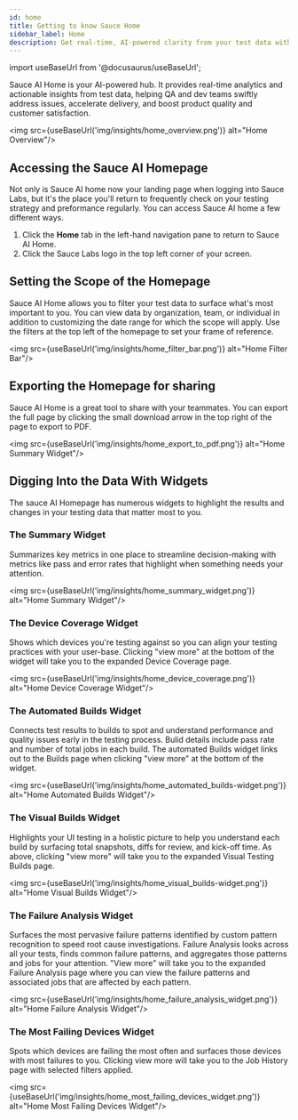 ```yaml
---
id: home
title: Getting to know Sauce Home
sidebar_label: Home
description: Get real-time, AI-powered clarity from your test data with data, analytics, and insights to drive your next action in one holistic view.
---
```


import useBaseUrl from '@docusaurus/useBaseUrl';

Sauce AI Home is your AI-powered hub. It provides real-time analytics and actionable insights from test data, helping QA and dev teams swiftly address issues, accelerate delivery, and boost product quality and customer satisfaction.

<img src={useBaseUrl('img/insights/home_overview.png')} alt="Home Overview"/>

## Accessing the Sauce AI Homepage

Not only is Sauce AI home now your landing page when logging into Sauce Labs, but it's the place you'll return to frequently check on your testing strategy and preformance regularly. You can access Sauce AI home a few different ways.

1. Click the **Home** tab in the left-hand navigation pane to return to Sauce AI Home.
2. Click the Sauce Labs logo in the top left corner of your screen.

## Setting the Scope of the Homepage

Sauce AI Home allows you to filter your test data to surface what's most important to you. You can view data by organization, team, or individual in addition to customizing the date range for which the scope will apply. Use the filters at the top left of the homepage to set your frame of reference.

<img src={useBaseUrl('img/insights/home_filter_bar.png')} alt="Home Filter Bar"/>

## Exporting the Homepage for sharing

Sauce AI Home is a great tool to share with your teammates. You can export the full page by clicking the small download arrow in the top right of the page to export to PDF. 

<img src={useBaseUrl('img/insights/home_export_to_pdf.png')} alt="Home Summary Widget"/>

## Digging Into the Data With Widgets

The sauce AI Homepage has numerous widgets to highlight the results and changes in your testing data that matter most to you. 

### The Summary Widget

Summarizes key metrics in one place to streamline decision-making with metrics like pass and error rates that highlight when something needs your attention.

<img src={useBaseUrl('img/insights/home_summary_widget.png')} alt="Home Summary Widget"/>

### The Device Coverage Widget

Shows which devices you're testing against so you can align your testing practices with your user-base. Clicking "view more" at the bottom of the widget will take you to the expanded Device Coverage page. 

<img src={useBaseUrl('img/insights/home_device_coverage.png')} alt="Home Device Coverage Widget"/>

### The Automated Builds Widget

Connects test results to builds to spot and understand performance and quality issues early in the testing process. Bulid details include pass rate and number of total jobs in each build. The automated Builds widget links out to the Builds page when clicking "view more" at the bottom of the widget.

<img src={useBaseUrl('img/insights/home_automated_builds-widget.png')} alt="Home Automated Builds Widget"/>

### The Visual Builds Widget

Highlights your UI testing in a holistic picture to help you understand each build by surfacing total snapshots, diffs for review, and kick-off time. As above, clicking "view more" will take you to the expanded Visual Testing Builds page. 

<img src={useBaseUrl('img/insights/home_visual_builds-widget.png')} alt="Home Visual Builds Widget"/>

### The Failure Analysis Widget

Surfaces the most pervasive failure patterns identified by custom pattern recognition to speed root cause investigations. Failure Analysis looks across all your tests, finds common failure patterns, and aggregates those patterns and jobs for your attention. "View more" will take you to the expanded Failure Analysis page where you can view the failure patterns and associated jobs that are affected by each pattern. 

<img src={useBaseUrl('img/insights/home_failure_analysis_widget.png')} alt="Home Failure Analysis Widget"/>

### The Most Failing Devices Widget

Spots which devices are failing the most often and surfaces those devices with most failures to you. Clicking view more will take you to the Job History page with selected filters applied. 

<img src={useBaseUrl('img/insights/home_most_failing_devices_widget.png')} alt="Home Most Failing Devices Widget"/>




